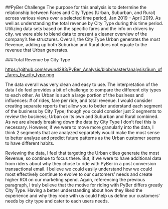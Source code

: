 ##PyBer Challenge
The purpose for this analysis is to determine the relationship between Fares and City Types (Urban, Suburban, and Rural) across various views over a selected time period, Jan 2019 – April 2019.  As well as understanding the total revenue by City Type during this time period.  Utilizing data sets based on the specific fares and the info on drivers by city. we were able to blend data to present a cleaner overview of the company’s fee structures.  Overall, the City Type Urban generates the most Revenue, adding up both Suburban and Rural does not equate to the revenue that Urban generates.

###Total Revenue by City Type

https://github.com/swund283/PyBer_Analysis/blob/master/analysis/Sum_of_fares_by_city_type.png

The data overall was very clean and easy to use.   The interpretation of the data I do feel provides a bit of challenge to compare the different city types to each other.  As Urban is such a large portion of the business and influences: # of rides, fare per ride, and total revenue.  I would consider creating separate reports that allow you to better understand each segment of the business by City Type; though you could consider just 2 segments to review the business; Urban on its own and Suburban and Rural combined.  As we are already breaking down the data by City Type I don’t feel this is necessary.  However, if we were to move more granularly into the data, I think 2 segments that are analyzed separately would make the most sense to better analyze and predict future patterns as the Urban customer seems to have different habits.

Reviewing the data, I feel that targeting the Urban cities generate the most Revenue, so continue to focus there.  But, if we were to have additional data from riders about why they chose to ride with PyBer in a post conversion transactional email.  I believe we could easily understand how we could most effectively continue to evolve to our customers’ needs and create higher ROI on our marketing spend.  Again, referencing the previous paragraph, I truly believe that the motive for riding with PyBer differs greatly City Type.  Having a better understanding about how they liked the experience and why they rode with us could help us define our customers’ needs by city type and cater to each users needs.

